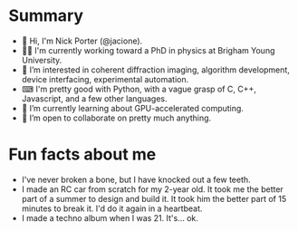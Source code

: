 # Summary
- 👋 Hi, I'm Nick Porter (@jacione). 
- 👨‍🎓 I'm currently working toward a PhD in physics at Brigham Young University. 
- 👀 I’m interested in coherent diffraction imaging, algorithm development, device interfacing, experimental automation.
- ⌨ I'm pretty good with Python, with a vague grasp of C, C++, Javascript, and a few other languages.
- 🌱 I’m currently learning about GPU-accelerated computing.
- 💞️ I’m open to collaborate on pretty much anything.

# Fun facts about me
- I've never broken a bone, but I have knocked out a few teeth.
- I made an RC car from scratch for my 2-year old. It took me the better part of a summer to design and build it. It took him the better part of 15 minutes to break it. I'd do it again in a heartbeat.
- I made a techno album when I was 21. It's... ok.

<!---
jacione/jacione is a ✨ special ✨ repository because its `README.md` (this file) appears on your GitHub profile.
You can click the Preview link to take a look at your changes.
--->
